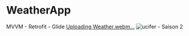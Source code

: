 # WeatherApp
MVVM - Retrofit - Glide 
[Uploading Weather.webm…]()
<img src="[http://i.imgur.com/bPCSY43.jpg](https://github.com/omerdogans/WeatherApp/assets/39188613/38c25e4c-a342-47b0-8a8b-53efff01a8d9)" alt="ucifer - Saison 2" resize="w:450,h:600,q:90">
